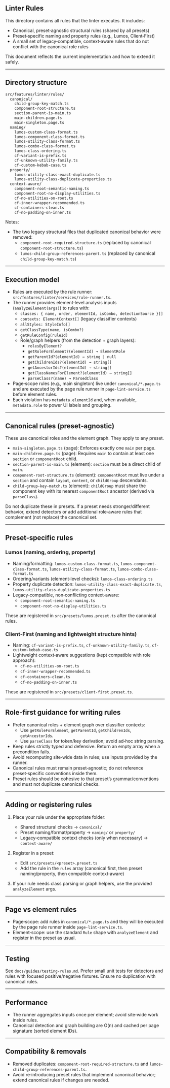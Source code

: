 ## Linter Rules

This directory contains all rules that the linter executes. It includes:

- Canonical, preset‑agnostic structural rules (shared by all presets)
- Preset‑specific naming and property rules (e.g., Lumos, Client‑First)
- A small set of legacy‑compatible, context‑aware rules that do not conflict with the canonical role rules

This document reflects the current implementation and how to extend it safely.

---

## Directory structure

```txt
src/features/linter/rules/
  canonical/
    child-group-key-match.ts
    component-root-structure.ts
    section-parent-is-main.ts
    main-children.page.ts
    main-singleton.page.ts
  naming/
    lumos-custom-class-format.ts
    lumos-component-class-format.ts
    lumos-utility-class-format.ts
    lumos-combo-class-format.ts
    lumos-class-ordering.ts
    cf-variant-is-prefix.ts
    cf-unknown-utility-family.ts
    cf-custom-kebab-case.ts
  property/
    lumos-utility-class-exact-duplicate.ts
    lumos-utility-class-duplicate-properties.ts
  context-aware/
    component-root-semantic-naming.ts
    component-root-no-display-utilities.ts
    cf-no-utilities-on-root.ts
    cf-inner-wrapper-recommended.ts
    cf-containers-clean.ts
    cf-no-padding-on-inner.ts
```

Notes:

- The two legacy structural files that duplicated canonical behavior were removed:
  - `component-root-required-structure.ts` (replaced by canonical `component-root-structure.ts`)
  - `lumos-child-group-references-parent.ts` (replaced by canonical `child-group-key-match.ts`)

---

## Execution model

- Rules are executed by the rule runner: `src/features/linter/services/rule-runner.ts`.
- The runner provides element‑level analysis inputs (`analyzeElement(args)`) to rules with:
  - `classes: { name, order, elementId, isCombo, detectionSource }[]`
  - `contexts: ElementContext[]` (legacy classifier contexts)
  - `allStyles: StyleInfo[]`
  - `getClassType(name, isCombo?)`
  - `getRuleConfig(ruleId)`
  - Role/graph helpers (from the detection + graph layers):
    - `rolesByElement?`
    - `getRoleForElement?(elementId) → ElementRole`
    - `getParentId?(elementId) → string | null`
    - `getChildrenIds?(elementId) → string[]`
    - `getAncestorIds?(elementId) → string[]`
    - `getClassNamesForElement?(elementId) → string[]`
    - `parseClass?(name) → ParsedClass`
- Page‑scope rules (e.g., main singleton) live under `canonical/*.page.ts` and are executed by the page rule runner in `page-lint-service.ts` before element rules.
- Each violation has `metadata.elementId` and, when available, `metadata.role` to power UI labels and grouping.

---

## Canonical rules (preset‑agnostic)

These use canonical roles and the element graph. They apply to any preset.

- `main-singleton.page.ts` (page): Enforces exactly one `main` per page.
- `main-children.page.ts` (page): Requires `main` to contain at least one `section` or `componentRoot` child.
- `section-parent-is-main.ts` (element): `section` must be a direct child of `main`.
- `component-root-structure.ts` (element): `componentRoot` must live under a `section` and contain `layout`, `content`, or `childGroup` descendants.
- `child-group-key-match.ts` (element): `childGroup` must share the component key with its nearest `componentRoot` ancestor (derived via `parseClass`).

Do not duplicate these in presets. If a preset needs stronger/different behavior, extend detectors or add additional role‑aware rules that complement (not replace) the canonical set.

---

## Preset‑specific rules

### Lumos (naming, ordering, property)

- Naming/formatting: `lumos-custom-class-format.ts`, `lumos-component-class-format.ts`, `lumos-utility-class-format.ts`, `lumos-combo-class-format.ts`
- Ordering/variants (element‑level checks): `lumos-class-ordering.ts`
- Property duplicate detection: `lumos-utility-class-exact-duplicate.ts`, `lumos-utility-class-duplicate-properties.ts`
- Legacy‑compatible, non‑conflicting context‑aware:
  - `component-root-semantic-naming.ts`
  - `component-root-no-display-utilities.ts`

These are registered in `src/presets/lumos.preset.ts` after the canonical rules.

### Client‑First (naming and lightweight structure hints)

- Naming: `cf-variant-is-prefix.ts`, `cf-unknown-utility-family.ts`, `cf-custom-kebab-case.ts`
- Lightweight context‑aware suggestions (kept compatible with role approach):
  - `cf-no-utilities-on-root.ts`
  - `cf-inner-wrapper-recommended.ts`
  - `cf-containers-clean.ts`
  - `cf-no-padding-on-inner.ts`

These are registered in `src/presets/client-first.preset.ts`.

---

## Role‑first guidance for writing rules

- Prefer canonical roles + element graph over classifier contexts:
  - Use `getRoleForElement`, `getParentId`, `getChildrenIds`, `getAncestorIds`.
  - Use `parseClass` for token/key derivation; avoid ad‑hoc string parsing.
- Keep rules strictly typed and defensive. Return an empty array when a precondition fails.
- Avoid recomputing site‑wide data in rules; use inputs provided by the runner.
- Canonical rules must remain preset‑agnostic; do not reference preset‑specific conventions inside them.
- Preset rules should be cohesive to that preset’s grammar/conventions and must not duplicate canonical checks.

---

## Adding or registering rules

1. Place your rule under the appropriate folder:

   - Shared structural checks → `canonical/`
   - Preset naming/format/property → `naming/` or `property/`
   - Legacy‑compatible context checks (only when necessary) → `context-aware/`

2. Register in a preset:

   - Edit `src/presets/<preset>.preset.ts`
   - Add the rule in the `rules` array (canonical first, then preset naming/property, then compatible context‑aware)

3. If your rule needs class parsing or graph helpers, use the provided `analyzeElement` args.

---

## Page vs element rules

- Page‑scope: add rules in `canonical/*.page.ts` and they will be executed by the page rule runner inside `page-lint-service.ts`.
- Element‑scope: use the standard `Rule` shape with `analyzeElement` and register in the preset as usual.

---

## Testing

See `docs/guides/testing-rules.md`. Prefer small unit tests for detectors and rules with focused positive/negative fixtures. Ensure no duplication with canonical rules.

---

## Performance

- The runner aggregates inputs once per element; avoid site‑wide work inside rules.
- Canonical detection and graph building are O(n) and cached per page signature (sorted element IDs).

---

## Compatibility & removals

- Removed duplicates: `component-root-required-structure.ts` and `lumos-child-group-references-parent.ts`.
- Avoid re‑introducing preset rules that implement canonical behavior; extend canonical rules if changes are needed.
